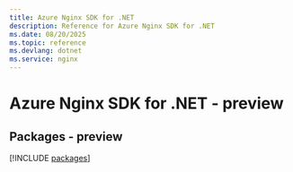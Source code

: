 ```yaml
---
title: Azure Nginx SDK for .NET
description: Reference for Azure Nginx SDK for .NET
ms.date: 08/20/2025
ms.topic: reference
ms.devlang: dotnet
ms.service: nginx
---
```

# Azure Nginx SDK for .NET - preview
## Packages - preview
[!INCLUDE [packages](nginx-index.md)]